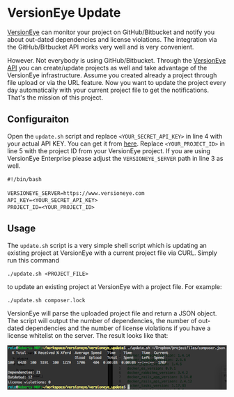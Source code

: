 # VersionEye Update

[VersionEye](https://www.versioneye.com) can monitor your project on GitHub/Bitbucket and notify you about out-dated dependencies and license violations. The integration via the GitHub/Bitbucket API works very well and is very convenient. 

However. Not everybody is using GitHub/Bitbucket. Through the [VersionEye API](https://www.versioneye.com/api/) you can create/update projects as well and take advantage of the VersionEye infrastructure. Assume you created already a project through file upload or via the URL feature. Now you want to update the project every day automatically with your current project file to get the notifications. That's the mission of this project. 

## Configuraiton 

Open the `update.sh` script and replace `<YOUR_SECRET_API_KEY>` in line 4 with your actual API KEY. You can get it from [here](https://www.versioneye.com/settings/api). Replace `<YOUR_PROJECT_ID>` in line 5 with the project ID from your VersionEye project. If you are using VersionEye Enterprise please adjust the `VERSIONEYE_SERVER` path in line 3 as well. 

```
#!/bin/bash 

VERSIONEYE_SERVER=https://www.versioneye.com
API_KEY=<YOUR_SECRET_API_KEY> 
PROJECT_ID=<YOUR_PROJECT_ID>
```

## Usage

The `update.sh` script is a very simple shell script which is updating an existing project at VersionEye with a current project file via CURL. Simply run this command

```
./update.sh <PROJECT_FILE>
```

to update an existing project at VersionEye with a project file. For example: 

```
./update.sh composer.lock
```

VersionEye will parse the uploaded project file and return a JSON object. The script will output the number of dependencies, the number of out-dated dependencies and the number of license violations if you have a license whitelist on the server. The result looks like that: 

![VersionEye Dependencies](images/update-sh.png)
